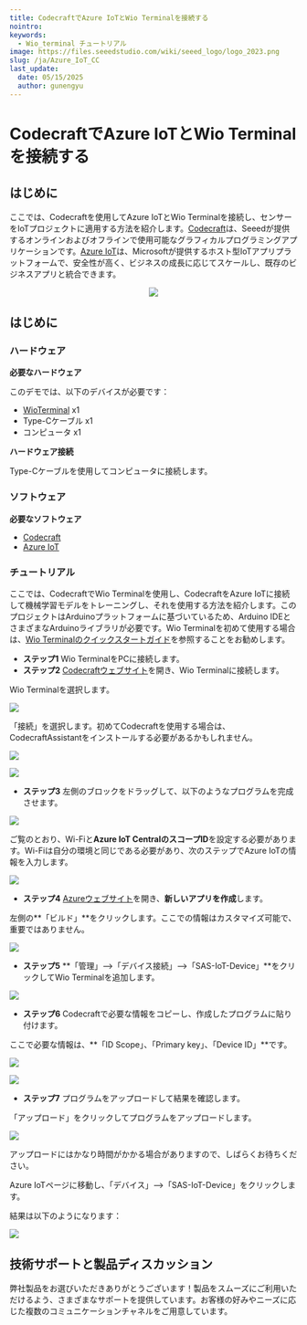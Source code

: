 ```yaml
---
title: CodecraftでAzure IoTとWio Terminalを接続する
nointro:
keywords:
  - Wio_terminal チュートリアル
image: https://files.seeedstudio.com/wiki/seeed_logo/logo_2023.png
slug: /ja/Azure_IoT_CC
last_update:
  date: 05/15/2025
  author: gunengyu
---
```



# CodecraftでAzure IoTとWio Terminalを接続する

## はじめに

ここでは、Codecraftを使用してAzure IoTとWio Terminalを接続し、センサーをIoTプロジェクトに適用する方法を紹介します。[Codecraft](https://ide.tinkergen.com/)は、Seeedが提供するオンラインおよびオフラインで使用可能なグラフィカルプログラミングアプリケーションです。[Azure IoT](https://apps.azureiotcentral.com/)は、Microsoftが提供するホスト型IoTアプリプラットフォームで、安全性が高く、ビジネスの成長に応じてスケールし、既存のビジネスアプリと統合できます。

<div align="center"><img src="https://files.seeedstudio.com/wiki/CCandAzure/jihe.png" /></div>

## はじめに

### ハードウェア

**必要なハードウェア**

このデモでは、以下のデバイスが必要です：

- [WioTerminal](https://www.seeedstudio.com/Wio-Terminal-p-4509.html) x1
- Type-Cケーブル x1
- コンピュータ x1

**ハードウェア接続**

Type-Cケーブルを使用してコンピュータに接続します。

### ソフトウェア

**必要なソフトウェア**

- [Codecraft](https://ide.tinkergen.com/)
- [Azure IoT](https://apps.azureiotcentral.com/)

### チュートリアル

ここでは、CodecraftでWio Terminalを使用し、CodecraftをAzure IoTに接続して機械学習モデルをトレーニングし、それを使用する方法を紹介します。このプロジェクトはArduinoプラットフォームに基づいているため、Arduino IDEとさまざまなArduinoライブラリが必要です。Wio Terminalを初めて使用する場合は、[Wio Terminalのクイックスタートガイド](https://wiki.seeedstudio.com/ja/Wio-Terminal-Getting-Started/)を参照することをお勧めします。

- **ステップ1** Wio TerminalをPCに接続します。
- **ステップ2** [Codecraftウェブサイト](https://ide.tinkergen.com/)を開き、Wio Terminalに接続します。

Wio Terminalを選択します。

![](https://files.seeedstudio.com/wiki/CCandAzure/cc1.png)

「接続」を選択します。初めてCodecraftを使用する場合は、CodecraftAssistantをインストールする必要があるかもしれません。

![](https://files.seeedstudio.com/wiki/CCandAzure/cc2.png)

![](https://files.seeedstudio.com/wiki/CCandAzure/cc3.png)

- **ステップ3** 左側のブロックをドラッグして、以下のようなプログラムを完成させます。

![](https://files.seeedstudio.com/wiki/CCandAzure/cc5.png)

ご覧のとおり、Wi-Fiと**Azure IoT CentralのスコープID**を設定する必要があります。Wi-Fiは自分の環境と同じである必要があり、次のステップでAzure IoTの情報を入力します。

![](https://files.seeedstudio.com/wiki/CCandAzure/cc6.png)

- **ステップ4** [Azureウェブサイト](https://ide.tinkergen.com/)を開き、**新しいアプリを作成**します。

左側の**「ビルド」**をクリックします。ここでの情報はカスタマイズ可能で、重要ではありません。

![](https://files.seeedstudio.com/wiki/CCandAzure/az.png)

- **ステップ5** **「管理」-->「デバイス接続」-->「SAS-IoT-Device」**をクリックしてWio Terminalを追加します。

![](https://files.seeedstudio.com/wiki/CCandAzure/az3.png)

- **ステップ6** Codecraftで必要な情報をコピーし、作成したプログラムに貼り付けます。

ここで必要な情報は、**「ID Scope」、「Primary key」、「Device ID」**です。

![](https://files.seeedstudio.com/wiki/CCandAzure/az5.png)

![](https://files.seeedstudio.com/wiki/CCandAzure/az6.png)

- **ステップ7** プログラムをアップロードして結果を確認します。

「アップロード」をクリックしてプログラムをアップロードします。

![](https://files.seeedstudio.com/wiki/CCandAzure/ccaz4.png)

アップロードにはかなり時間がかかる場合がありますので、しばらくお待ちください。

Azure IoTページに移動し、「デバイス」-->「SAS-IoT-Device」をクリックします。

結果は以下のようになります：

![](https://files.seeedstudio.com/wiki/CCandAzure/ccaz5.png)

## 技術サポートと製品ディスカッション

弊社製品をお選びいただきありがとうございます！製品をスムーズにご利用いただけるよう、さまざまなサポートを提供しています。お客様の好みやニーズに応じた複数のコミュニケーションチャネルをご用意しています。

<div class="button_tech_support_container">
<a href="https://forum.seeedstudio.com/" class="button_forum"></a> 
<a href="https://www.seeedstudio.com/contacts" class="button_email"></a>
</div>

<div class="button_tech_support_container">
<a href="https://discord.gg/eWkprNDMU7" class="button_discord"></a> 
<a href="https://github.com/Seeed-Studio/wiki-documents/discussions/69" class="button_discussion"></a>
</div>